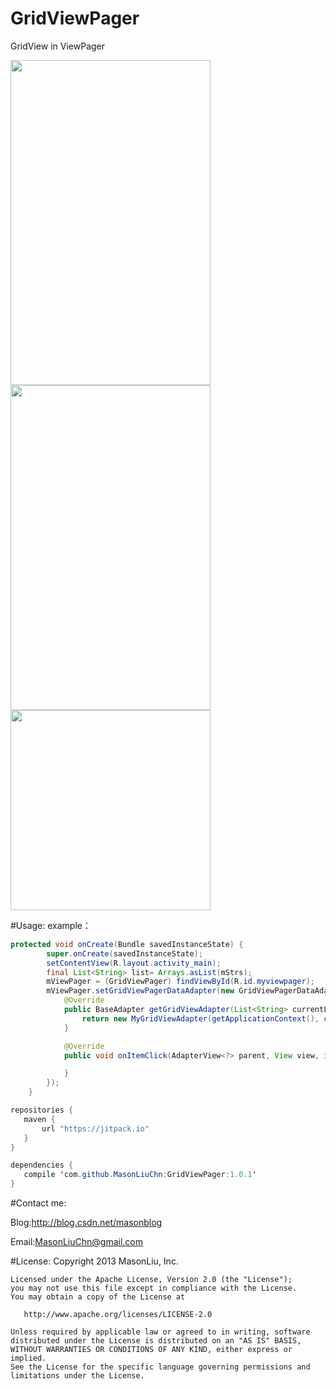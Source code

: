 # GridViewPager

GridView in ViewPager

<img src="https://github.com/MasonLiuChn/GridViewPager/raw/master/example/doc/1.png"  width="320" height="520"/>
<img src="https://github.com/MasonLiuChn/GridViewPager/raw/master/example/doc/2.png"  width="320" height="520"/>
<img src="https://github.com/MasonLiuChn/GridViewPager/raw/master/example/doc/3.png"  width="320"/>

#Usage: 
example：
```java
protected void onCreate(Bundle savedInstanceState) {
        super.onCreate(savedInstanceState);
        setContentView(R.layout.activity_main);
        final List<String> list= Arrays.asList(mStrs);
        mViewPager = (GridViewPager) findViewById(R.id.myviewpager);
        mViewPager.setGridViewPagerDataAdapter(new GridViewPagerDataAdapter<String>(list, 2, 4) {
            @Override
            public BaseAdapter getGridViewAdapter(List<String> currentList,int pageIndex) {
                return new MyGridViewAdapter(getApplicationContext(), currentList);
            }

            @Override
            public void onItemClick(AdapterView<?> parent, View view, int position, long id, int pageIndex) {

            }
        });
    }
 ```   
 ```java
repositories {
    maven {
        url "https://jitpack.io"
    }
}

dependencies {
    compile 'com.github.MasonLiuChn:GridViewPager:1.0.1'
}
```

#Contact me:

Blog:http://blog.csdn.net/masonblog

Email:MasonLiuChn@gmail.com

#License:
    Copyright 2013 MasonLiu, Inc.

    Licensed under the Apache License, Version 2.0 (the "License");
    you may not use this file except in compliance with the License.
    You may obtain a copy of the License at

       http://www.apache.org/licenses/LICENSE-2.0

    Unless required by applicable law or agreed to in writing, software
    distributed under the License is distributed on an "AS IS" BASIS,
    WITHOUT WARRANTIES OR CONDITIONS OF ANY KIND, either express or implied.
    See the License for the specific language governing permissions and
    limitations under the License.


